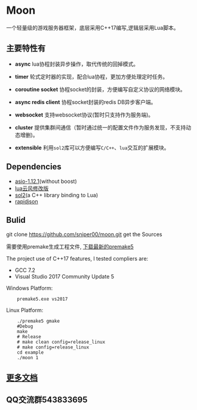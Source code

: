 ﻿# Moon
一个轻量级的游戏服务器框架，底层采用C++17编写,逻辑层采用Lua脚本。

## 主要特性有
- **async** lua协程封装异步操作，取代传统的回掉模式。
  
- **timer** 轮式定时器的实现，配合lua协程，更加方便处理定时任务。
  
- **coroutine socket**  协程socket的封装，方便编写自定义协议的网络模块。
  
- **async redis client**    协程socket封装的redis DB异步客户端。
  
- **websocket** 支持websocket协议(暂时只支持作为服务端)。
  
- **cluster**   提供集群间通信（暂时通过统一的配置文件作为服务发现，不支持动态增删)。
  
- **extensible**    利用```sol2```库可以方便编写```C/C++```、```lua```交互的扩展模块。

## Dependencies
- [asio-1.12.1](https://github.com/chriskohlhoff/asio)(without boost)
- [lua云风修改版](https://github.com/cloudwu/skynet/tree/master/3rd/lua) 
- [sol2](https://github.com/ThePhD/sol2)(a C++ library binding to Lua)
- [rapidjson](https://github.com/Tencent/rapidjson)
## Bulid

git clone <https://github.com/sniper00/moon.git> get the Sources

需要使用premake生成工程文件, [下载最新的premake5](https://premake.github.io/download.html)

The project use of C++17 features, I tested compliers are: 
- GCC 7.2
- Visual Studio 2017 Community Update 5

Windows Platform:
```shell
    premake5.exe vs2017
```

Linux Platform:
```shell
    ./premake5 gmake
    #Debug
    make
    # Release
    # make clean config=release_linux
    # make config=release_linux
    cd example
    ./moon 1
```

## [更多文档](https://github.com/sniper00/moon/wiki)

## QQ交流群543833695


